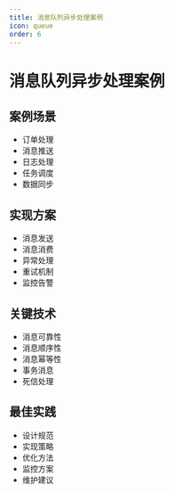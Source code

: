 ```yaml
---
title: 消息队列异步处理案例
icon: queue
order: 6
---
```


# 消息队列异步处理案例

## 案例场景
- 订单处理
- 消息推送
- 日志处理
- 任务调度
- 数据同步

## 实现方案
- 消息发送
- 消息消费
- 异常处理
- 重试机制
- 监控告警

## 关键技术
- 消息可靠性
- 消息顺序性
- 消息幂等性
- 事务消息
- 死信处理

## 最佳实践
- 设计规范
- 实现策略
- 优化方法
- 监控方案
- 维护建议
